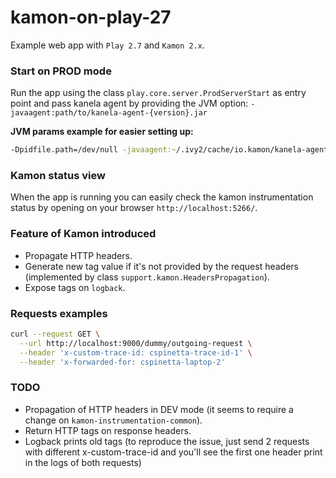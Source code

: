 # kamon-on-play-27
Example web app with `Play 2.7` and `Kamon 2.x`.

### Start on PROD mode
Run the app using the class `play.core.server.ProdServerStart` as entry point and pass kanela agent by providing the JVM option: `-javaagent:path/to/kanela-agent-{version}.jar` 

**JVM params example for easier setting up:**
```bash
-Dpidfile.path=/dev/null -javaagent:~/.ivy2/cache/io.kamon/kanela-agent/jars/kanela-agent-1.0.0-RC2.jar
```

### Kamon status view
When the app is running you can easily check the kamon instrumentation status by opening on your browser `http://localhost:5266/`.

### Feature of Kamon introduced
* Propagate HTTP headers.
* Generate new tag value if it's not provided by the request headers (implemented by class `support.kamon.HeadersPropagation`).
* Expose tags on `logback`.

### Requests examples

```bash
curl --request GET \
  --url http://localhost:9000/dummy/outgoing-request \
  --header 'x-custom-trace-id: cspinetta-trace-id-1' \
  --header 'x-forwarded-for: cspinetta-laptop-2'
```

### TODO
* Propagation of HTTP headers in DEV mode (it seems to require a change on `kamon-instrumentation-common`).
* Return HTTP tags on response headers.
* Logback prints old tags (to reproduce the issue, just send 2 requests with different x-custom-trace-id and you'll see the first one header print in the logs of both requests)
